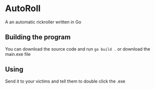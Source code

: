 # AutoRoll
A an automatic rickroller written in Go

## Building the program
You can download the source code and run ```go build .``` or download the main.exe file

## Using 
Send it to your victims and tell them to double click the .exe

